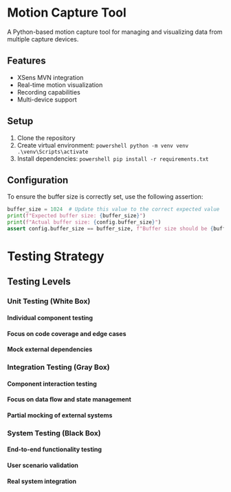 # Motion Capture Tool

A Python-based motion capture tool for managing and visualizing data from multiple capture devices.

## Features
- XSens MVN integration
- Real-time motion visualization
- Recording capabilities
- Multi-device support

## Setup
1. Clone the repository
2. Create virtual environment:
   `powershell
   python -m venv venv
   .\venv\Scripts\activate
   `
3. Install dependencies:
   `powershell
   pip install -r requirements.txt
   `

## Configuration
To ensure the buffer size is correctly set, use the following assertion:
```python
buffer_size = 1024  # Update this value to the correct expected value
print(f"Expected buffer size: {buffer_size}")
print(f"Actual buffer size: {config.buffer_size}")
assert config.buffer_size == buffer_size, f"Buffer size should be {buffer_size}"
```
# Testing Strategy

## Testing Levels

### Unit Testing (White Box)
#### Individual component testing
#### Focus on code coverage and edge cases
#### Mock external dependencies

### Integration Testing (Gray Box)
#### Component interaction testing
#### Focus on data flow and state management
#### Partial mocking of external systems

### System Testing (Black Box)
#### End-to-end functionality testing
#### User scenario validation
#### Real system integration
